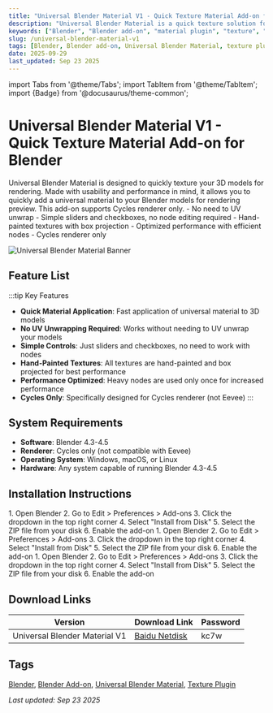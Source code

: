 ```yaml
---
title: "Universal Blender Material V1 - Quick Texture Material Add-on for Blender"
description: "Universal Blender Material is a quick texture solution for 3D models in Blender, designed with usability and performance in mind, supporting only Cycles renderer."
keywords: ["Blender", "Blender add-on", "material plugin", "texture", "Cycles renderer", "3D modeling"]
slug: /universal-blender-material-v1
tags: [Blender, Blender add-on, Universal Blender Material, texture plugin]
date: 2025-09-29
last_updated: Sep 23 2025
---
```


import Tabs from '@theme/Tabs';
import TabItem from '@theme/TabItem';
import {Badge} from '@docusaurus/theme-common';

# Universal Blender Material V1 - Quick Texture Material Add-on for Blender

<Tabs>
<TabItem value="overview" label="Overview" default>
Universal Blender Material is designed to quickly texture your 3D models for rendering. Made with usability and performance in mind, it allows you to quickly add a universal material to your Blender models for rendering preview. This add-on supports Cycles renderer only.
</TabItem>
<TabItem value="features" label="Features">
- No need to UV unwrap
- Simple sliders and checkboxes, no node editing required
- Hand-painted textures with box projection
- Optimized performance with efficient nodes
- Cycles renderer only
</TabItem>
</Tabs>

![Universal Blender Material Banner](https://www.gfxcamp.com/wp-content/uploads/2025/09/Universal-Blender-Material.jpg)

## Feature List

:::tip Key Features
- **Quick Material Application**: Fast application of universal material to 3D models
- **No UV Unwrapping Required**: Works without needing to UV unwrap your models
- **Simple Controls**: Just sliders and checkboxes, no need to work with nodes
- **Hand-Painted Textures**: All textures are hand-painted and box projected for best performance
- **Performance Optimized**: Heavy nodes are used only once for increased performance
- **Cycles Only**: Specifically designed for Cycles renderer (not Eevee)
:::

## System Requirements

- **Software**: Blender 4.3-4.5
- **Renderer**: Cycles only (not compatible with Eevee)
- **Operating System**: Windows, macOS, or Linux
- **Hardware**: Any system capable of running Blender 4.3-4.5

## Installation Instructions

<Tabs>
<TabItem value="win" label="Windows" default>
1. Open Blender
2. Go to Edit > Preferences > Add-ons
3. Click the dropdown in the top right corner
4. Select "Install from Disk"
5. Select the ZIP file from your disk
6. Enable the add-on
</TabItem>
<TabItem value="mac" label="Mac">
1. Open Blender
2. Go to Edit > Preferences > Add-ons
3. Click the dropdown in the top right corner
4. Select "Install from Disk"
5. Select the ZIP file from your disk
6. Enable the add-on
</TabItem>
<TabItem value="linux" label="Linux">
1. Open Blender
2. Go to Edit > Preferences > Add-ons
3. Click the dropdown in the top right corner
4. Select "Install from Disk"
5. Select the ZIP file from your disk
6. Enable the add-on
</TabItem>
</Tabs>

## Download Links

| Version | Download Link | Password |
|--------|---------------|----------|
| Universal Blender Material V1 | [Baidu Netdisk](https://pan.baidu.com/s/16Y1QOzLy2aFXEhvfr5oP5A?pwd=kc7w) | kc7w |

## Tags
[Blender](/tag/blender/), [Blender Add-on](/tag/blender-add-on/), [Universal Blender Material](/tag/universal-blender-material/), [Texture Plugin](/tag/texture-plugin/)

_Last updated: Sep 23 2025_
